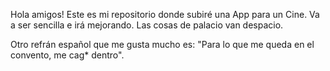 Hola amigos! Este es mi repositorio donde subiré una App para un Cine. Va a ser sencilla e irá mejorando. Las cosas de palacio van despacio.

Otro refrán español que me gusta mucho es: "Para lo que me queda en el convento, me cag* dentro".
